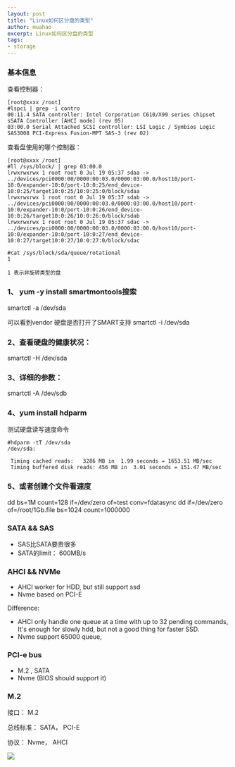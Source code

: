 ```yaml
---
layout: post
title: "Linux如何区分盘的类型"
author: muahao
excerpt: Linux如何区分盘的类型
tags:
- storage
---
```


### 基本信息
查看控制器：

```
[root@xxxx /root]
#lspci | grep -i contro
00:11.4 SATA controller: Intel Corporation C610/X99 series chipset sSATA Controller [AHCI mode] (rev 05)
03:00.0 Serial Attached SCSI controller: LSI Logic / Symbios Logic SAS3008 PCI-Express Fusion-MPT SAS-3 (rev 02)
```

查看盘使用的哪个控制器： 

```
[root@xxxx /root]
#ll /sys/block/ | grep 03:00.0
lrwxrwxrwx 1 root root 0 Jul 19 05:37 sdaa -> ../devices/pci0000:00/0000:00:03.0/0000:03:00.0/host10/port-10:0/expander-10:0/port-10:0:25/end_device-10:0:25/target10:0:25/10:0:25:0/block/sdaa
lrwxrwxrwx 1 root root 0 Jul 19 05:37 sdab -> ../devices/pci0000:00/0000:00:03.0/0000:03:00.0/host10/port-10:0/expander-10:0/port-10:0:26/end_device-10:0:26/target10:0:26/10:0:26:0/block/sdab
lrwxrwxrwx 1 root root 0 Jul 19 05:37 sdac -> ../devices/pci0000:00/0000:00:03.0/0000:03:00.0/host10/port-10:0/expander-10:0/port-10:0:27/end_device-10:0:27/target10:0:27/10:0:27:0/block/sdac
```

```
#cat /sys/block/sda/queue/rotational
1

1 表示非旋转类型的盘
```
### 1、 yum -y install smartmontools搜索
smartctl -a /dev/sda

可以看到vendor
硬盘是否打开了SMART支持
smartctl -i /dev/sda

### 2、查看硬盘的健康状况：
smartctl -H /dev/sda
### 3、详细的参数：
smartctl -A /dev/sdb
### 4、yum install hdparm
测试硬盘读写速度命令

```
#hdparm -tT /dev/sda
/dev/sda:

 Timing cached reads:   3286 MB in  1.99 seconds = 1653.51 MB/sec
 Timing buffered disk reads: 456 MB in  3.01 seconds = 151.47 MB/sec
```

### 5、或者创建个文件看速度
dd bs=1M count=128 if=/dev/zero of=test conv=fdatasync
dd if=/dev/zero of=/root/1Gb.file bs=1024 count=1000000


### SATA && SAS

* SAS比SATA要贵很多
* SATA的limit： 600MB/s

### AHCI && NVMe
* AHCI worker for HDD, but still support ssd
* Nvme based on PCI-E

Difference: 

* AHCI only handle one queue at a time with up to 32 pending commands, It's enough for slowly hdd, but not a good thing for faster SSD.
* Nvme support 65000 queue, 


### PCI-e bus
* M.2 , SATA
* Nvme (BIOS should support it)


### M.2 

接口： M.2

总线标准： SATA， PCI-E

协议： Nvme， AHCI


![](https://images2018.cnblogs.com/blog/970272/201807/970272-20180719162102278-342682141.png)

